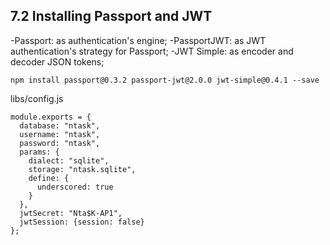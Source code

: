 ## 7.2 Installing Passport and JWT

-Passport: as authentication's engine;
-PassportJWT: as JWT authentication's strategy for Passport;
-JWT Simple: as encoder and decoder JSON tokens;

```
npm install passport@0.3.2 passport-jwt@2.0.0 jwt-simple@0.4.1 --save
```

libs/config.js
```
module.exports = {
  database: "ntask",
  username: "ntask",
  password: "ntask",
  params: {
    dialect: "sqlite",
    storage: "ntask.sqlite",
    define: {
      underscored: true
    }
  },
  jwtSecret: "Nta$K-AP1",
  jwtSession: {session: false}
};
```
